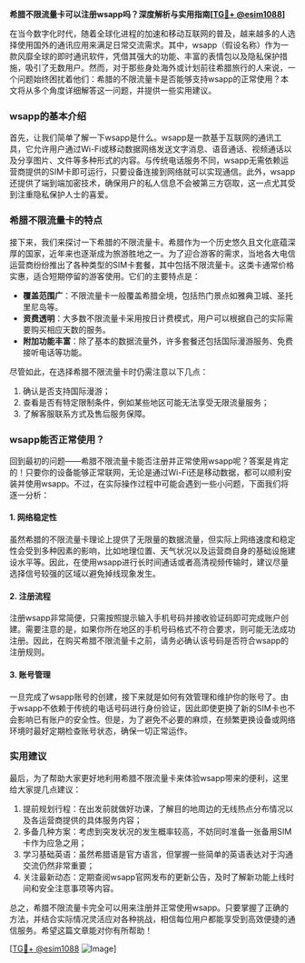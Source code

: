 **希腊不限流量卡可以注册wsapp吗？深度解析与实用指南[[TG💪+ @esim1088](https://t.me/s/esim1088)]**

在当今数字化时代，随着全球化进程的加速和移动互联网的普及，越来越多的人选择使用国外的通讯应用来满足日常交流需求。其中，wsapp（假设名称）作为一款风靡全球的即时通讯软件，凭借其强大的功能、丰富的表情包以及隐私保护措施，吸引了无数用户。然而，对于那些身处海外或计划前往希腊旅行的人来说，一个问题始终困扰着他们：希腊的不限流量卡是否能够支持wsapp的正常使用？本文将从多个角度详细解答这一问题，并提供一些实用建议。

### wsapp的基本介绍

首先，让我们简单了解一下wsapp是什么。wsapp是一款基于互联网的通讯工具，它允许用户通过Wi-Fi或移动数据网络发送文字消息、语音通话、视频通话以及分享图片、文件等多种形式的内容。与传统电话服务不同，wsapp无需依赖运营商提供的SIM卡即可运行，只要设备连接到网络就可以实现通信。此外，wsapp还提供了端到端加密技术，确保用户的私人信息不会被第三方窃取，这一点尤其受到注重隐私保护人士的喜爱。

### 希腊不限流量卡的特点

接下来，我们来探讨一下希腊的不限流量卡。希腊作为一个历史悠久且文化底蕴深厚的国家，近年来也逐渐成为旅游胜地之一。为了迎合游客的需求，当地各大电信运营商纷纷推出了各种类型的SIM卡套餐，其中包括不限流量卡。这类卡通常价格实惠，适合短期停留的游客使用。它们的主要特点是：

- **覆盖范围广**：不限流量卡一般覆盖希腊全境，包括热门景点如雅典卫城、圣托里尼岛等。
- **资费透明**：大多数不限流量卡采用按日计费模式，用户可以根据自己的实际需要购买相应天数的服务。
- **附加功能丰富**：除了基本的数据流量外，许多套餐还包括国际漫游服务、免费接听电话等功能。

尽管如此，在选择希腊不限流量卡时仍需注意以下几点：
1. 确认是否支持国际漫游；
2. 查看是否有特定限制条件，例如某些地区可能无法享受无限流量服务；
3. 了解客服联系方式及售后服务保障。

### wsapp能否正常使用？

回到最初的问题——希腊不限流量卡能否注册并正常使用wsapp呢？答案是肯定的！只要你的设备能够正常联网，无论是通过Wi-Fi还是移动数据，都可以顺利安装并使用wsapp。不过，在实际操作过程中可能会遇到一些小问题，下面我们将逐一分析：

#### 1. 网络稳定性
虽然希腊的不限流量卡理论上提供了无限量的数据流量，但实际上网络速度和稳定性会受到多种因素的影响，比如地理位置、天气状况以及运营商自身的基础设施建设水平等。因此，在使用wsapp进行长时间通话或者高清视频传输时，建议尽量选择信号较强的区域以避免掉线现象发生。

#### 2. 注册流程
注册wsapp非常简便，只需按照提示输入手机号码并接收验证码即可完成账户创建。需要注意的是，如果你所在地区的手机号码格式不符合要求，则可能无法成功注册。因此，在购买希腊不限流量卡之前，请务必确认该号码是否符合wsapp的注册规则。

#### 3. 账号管理
一旦完成了wsapp账号的创建，接下来就是如何有效管理和维护你的账号了。由于wsapp不依赖于传统的电话号码进行身份验证，因此即使更换了新的SIM卡也不会影响已有账户的安全性。但是，为了避免不必要的麻烦，在频繁更换设备或网络环境时最好定期检查账号状态，确保一切正常运作。

### 实用建议

最后，为了帮助大家更好地利用希腊不限流量卡来体验wsapp带来的便利，这里给大家提几点建议：

1. 提前规划行程：在出发前就做好功课，了解目的地周边的无线热点分布情况以及各运营商提供的具体服务内容；
2. 多备几种方案：考虑到突发状况的发生概率较高，不妨同时准备一张备用SIM卡作为应急之用；
3. 学习基础英语：虽然希腊语是官方语言，但掌握一些简单的英语表达对于沟通交流仍然非常重要；
4. 关注最新动态：定期查阅wsapp官网发布的更新公告，及时了解新功能上线时间和安全注意事项等内容。

总之，希腊不限流量卡完全可以用来注册并正常使用wsapp。只要掌握了正确的方法，并结合实际情况灵活应对各种挑战，相信每位用户都能享受到高效便捷的通信服务。希望这篇文章能对你有所帮助！

[[TG💪+ @esim1088](https://t.me/s/esim1088) ![Image](https://i.postimg.cc/4NQfJmqS/Snipaste-2025-05-13-00-14-12.png)]